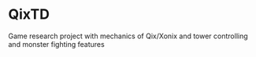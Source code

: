 # QixTD
Game research project with mechanics of Qix/Xonix and tower controlling and monster fighting features
